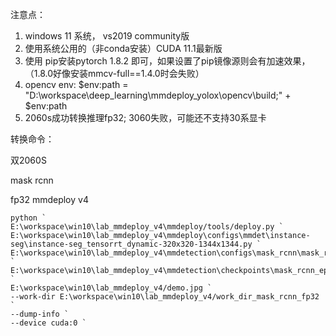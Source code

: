 注意点：

1. windows 11 系统， vs2019 community版
2. 使用系统公用的（非conda安装）CUDA 11.1最新版
3. 使用 pip安装pytorch 1.8.2 即可，如果设置了pip镜像源则会有加速效果，  （1.8.0好像安装mmcv-full==1.4.0时会失败）
4. opencv env: $env:path = "D:\workspace\deep_learning\mmdeploy_yolox\opencv\build;" + $env:path
5. 2060s成功转换推理fp32; 3060失败，可能还不支持30系显卡


转换命令：

双2060S

mask rcnn

fp32 mmdeploy v4

```
python `
E:\workspace\win10\lab_mmdeploy_v4\mmdeploy/tools/deploy.py `
E:\workspace\win10\lab_mmdeploy_v4\mmdeploy\configs\mmdet\instance-seg\instance-seg_tensorrt_dynamic-320x320-1344x1344.py `
E:\workspace\win10\lab_mmdeploy_v4\mmdetection\configs\mask_rcnn\mask_rcnn_r50_fpn_1x_coco.py `
E:\workspace\win10\lab_mmdeploy_v4\mmdetection\checkpoints\mask_rcnn_epoch_12.pth `
E:\workspace\win10\lab_mmdeploy_v4/demo.jpg `
--work-dir E:\workspace\win10\lab_mmdeploy_v4/work_dir_mask_rcnn_fp32 `
--dump-info `
--device cuda:0 `
```
